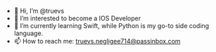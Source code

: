 - 👋 Hi, I’m @truevs
- 👀 I’m interested to become a IOS Developer
- 📑 I’m currently learning Swift, while Python is my go-to side coding language.
- 📫 How to reach me: truevs.negligee714@passinbox.com
